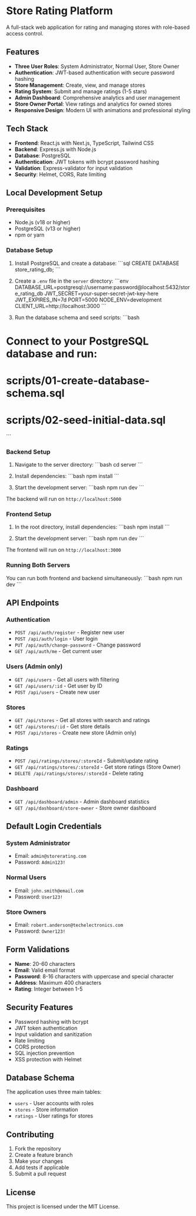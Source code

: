 # Store Rating Platform

A full-stack web application for rating and managing stores with role-based access control.

## Features

- **Three User Roles**: System Administrator, Normal User, Store Owner
- **Authentication**: JWT-based authentication with secure password hashing
- **Store Management**: Create, view, and manage stores
- **Rating System**: Submit and manage ratings (1-5 stars)
- **Admin Dashboard**: Comprehensive analytics and user management
- **Store Owner Portal**: View ratings and analytics for owned stores
- **Responsive Design**: Modern UI with animations and professional styling

## Tech Stack

- **Frontend**: React.js with Next.js, TypeScript, Tailwind CSS
- **Backend**: Express.js with Node.js
- **Database**: PostgreSQL
- **Authentication**: JWT tokens with bcrypt password hashing
- **Validation**: Express-validator for input validation
- **Security**: Helmet, CORS, Rate limiting

## Local Development Setup

### Prerequisites

- Node.js (v18 or higher)
- PostgreSQL (v13 or higher)
- npm or yarn

### Database Setup

1. Install PostgreSQL and create a database:
\`\`\`sql
CREATE DATABASE store_rating_db;
\`\`\`

2. Create a `.env` file in the `server` directory:
\`\`\`env
DATABASE_URL=postgresql://username:password@localhost:5432/store_rating_db
JWT_SECRET=your-super-secret-jwt-key-here
JWT_EXPIRES_IN=7d
PORT=5000
NODE_ENV=development
CLIENT_URL=http://localhost:3000
\`\`\`

3. Run the database schema and seed scripts:
\`\`\`bash
# Connect to your PostgreSQL database and run:
# scripts/01-create-database-schema.sql
# scripts/02-seed-initial-data.sql
\`\`\`

### Backend Setup

1. Navigate to the server directory:
\`\`\`bash
cd server
\`\`\`

2. Install dependencies:
\`\`\`bash
npm install
\`\`\`

3. Start the development server:
\`\`\`bash
npm run dev
\`\`\`

The backend will run on `http://localhost:5000`

### Frontend Setup

1. In the root directory, install dependencies:
\`\`\`bash
npm install
\`\`\`

2. Start the development server:
\`\`\`bash
npm run dev
\`\`\`

The frontend will run on `http://localhost:3000`

### Running Both Servers

You can run both frontend and backend simultaneously:
\`\`\`bash
npm run dev
\`\`\`

## API Endpoints

### Authentication
- `POST /api/auth/register` - Register new user
- `POST /api/auth/login` - User login
- `PUT /api/auth/change-password` - Change password
- `GET /api/auth/me` - Get current user

### Users (Admin only)
- `GET /api/users` - Get all users with filtering
- `GET /api/users/:id` - Get user by ID
- `POST /api/users` - Create new user

### Stores
- `GET /api/stores` - Get all stores with search and ratings
- `GET /api/stores/:id` - Get store details
- `POST /api/stores` - Create new store (Admin only)

### Ratings
- `POST /api/ratings/stores/:storeId` - Submit/update rating
- `GET /api/ratings/stores/:storeId` - Get store ratings (Store Owner)
- `DELETE /api/ratings/stores/:storeId` - Delete rating

### Dashboard
- `GET /api/dashboard/admin` - Admin dashboard statistics
- `GET /api/dashboard/store-owner` - Store owner dashboard

## Default Login Credentials

### System Administrator
- Email: `admin@storerating.com`
- Password: `Admin123!`

### Normal Users
- Email: `john.smith@email.com`
- Password: `User123!`

### Store Owners
- Email: `robert.anderson@techelectronics.com`
- Password: `Owner123!`

## Form Validations

- **Name**: 20-60 characters
- **Email**: Valid email format
- **Password**: 8-16 characters with uppercase and special character
- **Address**: Maximum 400 characters
- **Rating**: Integer between 1-5

## Security Features

- Password hashing with bcrypt
- JWT token authentication
- Input validation and sanitization
- Rate limiting
- CORS protection
- SQL injection prevention
- XSS protection with Helmet

## Database Schema

The application uses three main tables:
- `users` - User accounts with roles
- `stores` - Store information
- `ratings` - User ratings for stores

## Contributing

1. Fork the repository
2. Create a feature branch
3. Make your changes
4. Add tests if applicable
5. Submit a pull request

## License

This project is licensed under the MIT License.
